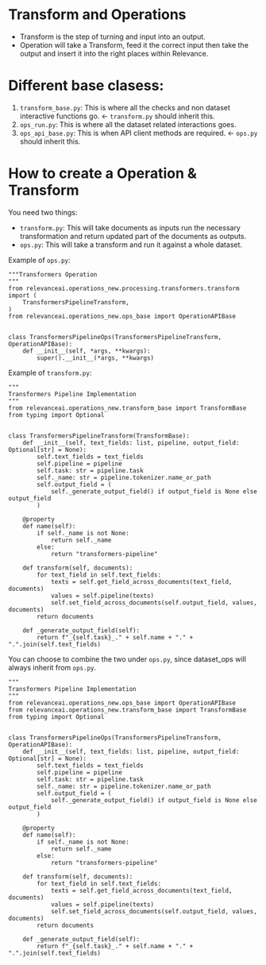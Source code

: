 # Transform and Operations
- Transform is the step of turning and input into an output.
- Operation will take a Transform, feed it the correct input then take the output and insert it into the right places within Relevance.

# Different base clasess:
1. `transform_base.py`: This is where all the checks and non dataset interactive functions go. <- `transform.py` should inherit this.
2. `ops_run.py`: This is where all the dataset related interactions goes. 
3. `ops_api_base.py`: This is when API client methods are required. <- `ops.py` should inherit this.

# How to create a Operation & Transform
You need two things:
- `transform.py`: This will take documents as inputs run the necessary transformation and return updated part of the documents as outputs.
- `ops.py`: This will take a transform and run it against a whole dataset.

Example of `ops.py`:

```
"""Transformers Operation
"""
from relevanceai.operations_new.processing.transformers.transform import (
    TransformersPipelineTransform,
)
from relevanceai.operations_new.ops_base import OperationAPIBase


class TransformersPipelineOps(TransformersPipelineTransform, OperationAPIBase):
    def __init__(self, *args, **kwargs):
        super().__init__(*args, **kwargs)

```

Example of `transform.py`:
```
"""
Transformers Pipeline Implementation
"""
from relevanceai.operations_new.transform_base import TransformBase
from typing import Optional


class TransformersPipelineTransform(TransformBase):
    def __init__(self, text_fields: list, pipeline, output_field: Optional[str] = None):
        self.text_fields = text_fields
        self.pipeline = pipeline
        self.task: str = pipeline.task
        self._name: str = pipeline.tokenizer.name_or_path
        self.output_field = (
            self._generate_output_field() if output_field is None else output_field
        )

    @property
    def name(self):
        if self._name is not None:
            return self._name
        else:
            return "transformers-pipeline"

    def transform(self, documents):
        for text_field in self.text_fields:
            texts = self.get_field_across_documents(text_field, documents)
            values = self.pipeline(texts)
            self.set_field_across_documents(self.output_field, values, documents)
        return documents

    def _generate_output_field(self):
        return f"_{self.task}_." + self.name + "." + ".".join(self.text_fields)
```

You can choose to combine the two under `ops.py`, since dataset_ops will always inherit from `ops.py`.
```
"""
Transformers Pipeline Implementation
"""
from relevanceai.operations_new.ops_base import OperationAPIBase
from relevanceai.operations_new.transform_base import TransformBase
from typing import Optional


class TransformersPipelineOps(TransformersPipelineTransform, OperationAPIBase):
    def __init__(self, text_fields: list, pipeline, output_field: Optional[str] = None):
        self.text_fields = text_fields
        self.pipeline = pipeline
        self.task: str = pipeline.task
        self._name: str = pipeline.tokenizer.name_or_path
        self.output_field = (
            self._generate_output_field() if output_field is None else output_field
        )

    @property
    def name(self):
        if self._name is not None:
            return self._name
        else:
            return "transformers-pipeline"

    def transform(self, documents):
        for text_field in self.text_fields:
            texts = self.get_field_across_documents(text_field, documents)
            values = self.pipeline(texts)
            self.set_field_across_documents(self.output_field, values, documents)
        return documents

    def _generate_output_field(self):
        return f"_{self.task}_." + self.name + "." + ".".join(self.text_fields)
```